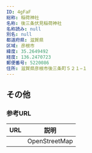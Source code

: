```yaml
---
ID: 4gFaF
総称: 稲荷神社
名称: 後三条伏見稲荷神社
名称読み: null
別名: null
都道府県: 滋賀県
区域: 彦根市
緯度: 35.2649492
経度: 136.2470723
郵便番号: 5220086
住所: 滋賀県彦根市後三条町５２１−１
---
```


## その他

### 参考URL

| URL | 説明          |
| --- | ------------- |
|     | OpenStreetMap |
